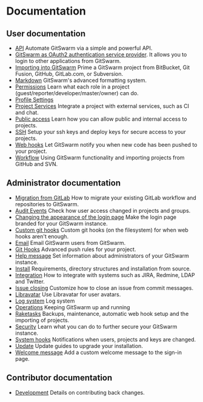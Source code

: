 # Documentation

## User documentation

- [API](api/README.md) Automate GitSwarm via a simple and powerful API.
- [GitSwarm as OAuth2 authentication service provider](integration/oauth_provider.md). It allows you to login to other
  applications from GitSwarm.
- [Importing into GitSwarm](workflow/importing/README.md) Prime a GitSwarm project from BitBucket, Git Fusion, GitHub,
  GitLab.com, or Subversion.
- [Markdown](markdown/markdown.md) GitSwarm's advanced formatting system.
- [Permissions](permissions/permissions.md) Learn what each role in a project (guest/reporter/developer/master/owner) can do.
- [Profile Settings](profile/README.md)
- [Project Services](project_services/project_services.md) Integrate a project with external services, such as CI and chat.
- [Public access](public_access/public_access.md) Learn how you can allow public and internal access to projects.
- [SSH](ssh/README.md) Setup your ssh keys and deploy keys for secure access to your projects.
- [Web hooks](web_hooks/web_hooks.md) Let GitSwarm notify you when new code has been pushed to your project.
- [Workflow](workflow/README.md) Using GitSwarm functionality and importing projects from GitHub and SVN.

## Administrator documentation

- [Migration from GitLab](install/migration_from_gitlab.md) How to migrate your existing GitLab workflow and repositories to GitSwarm.
- [Audit Events](administration/audit_events.md) Check how user access changed in projects and groups.
- [Changing the appearance of the login page](customization/branded_login_page.md) Make the login page branded
  for your GitSwarm instance.
- [Custom git hooks](hooks/custom_hooks.md) Custom git hooks (on the filesystem) for when web hooks aren't enough.
- [Email](tools/email.md) Email GitSwarm users from GitSwarm.
- [Git Hooks](git_hooks/git_hooks.md) Advanced push rules for your project.
- [Help message](customization/help_message.md) Set information about administrators of your GitSwarm instance.
- [Install](install/README.md) Requirements, directory structures and installation from source.
- [Integration](integration/README.md) How to integrate with systems such as JIRA, Redmine, LDAP and Twitter.
- [Issue closing](customization/issue_closing.md) Customize how to close an issue from commit messages.
- [Libravatar](customization/libravatar.md) Use Libravatar for user avatars.
- [Log system](logs/logs.md) Log system
- [Operations](operations/README.md) Keeping GitSwarm up and running
- [Raketasks](raketasks/README.md) Backups, maintenance, automatic web hook setup and the importing of projects.
- [Security](security/README.md) Learn what you can do to further secure your GitSwarm instance.
- [System hooks](system_hooks/system_hooks.md) Notifications when users, projects and keys are changed.
- [Update](update/README.md) Update guides to upgrade your installation.
- [Welcome message](customization/welcome_message.md) Add a custom welcome message to the sign-in page.

## Contributor documentation

- [Development](development/contribution.md) Details on contributing back changes.

